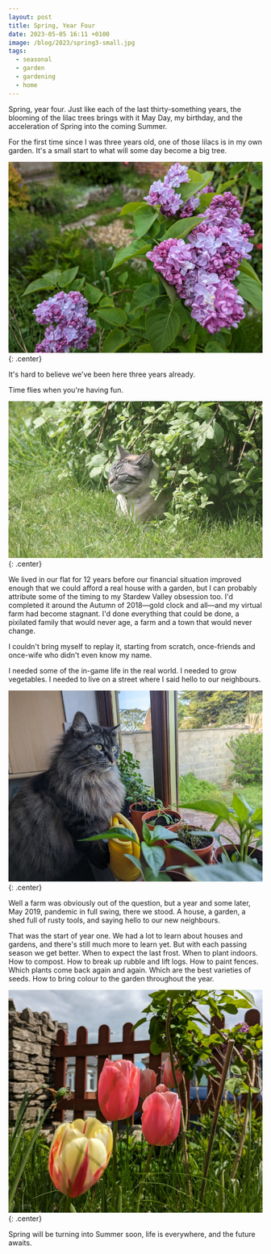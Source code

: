 ```yaml
---
layout: post
title: Spring, Year Four
date: 2023-05-05 16:11 +0100
image: /blog/2023/spring3-small.jpg
tags:
  - seasonal
  - garden
  - gardening
  - home
---
```


Spring, year four. Just like each of the last thirty-something years, the blooming of the lilac trees brings with it May Day, my birthday, and the acceleration of Spring into the coming Summer.

For the first time since I was three years old, one of those lilacs is in my own garden. It's a small start to what will some day become a big tree.

![Lilac blossom on a small tree](/blog/2023/spring1.jpg){: .center}

It's hard to believe we've been here three years already.

Time flies when you're having fun.

![A cat sleeping, with her head stuck out from under a bush](/blog/2023/spring4.jpg){: .center}

We lived in our flat for 12 years before our financial situation improved enough that we could afford a real house with a garden, but I can probably attribute some of the timing to my Stardew Valley obsession too. I'd completed it around the Autumn of 2018&mdash;gold clock and all&mdash;and my virtual farm had become stagnant. I'd done everything that could be done, a pixilated family that would never age, a farm and a town that would never change.

I couldn't bring myself to replay it, starting from scratch, once-friends and once-wife who didn't even know my name.

I needed some of the in-game life in the real world. I needed to grow vegetables. I needed to live on a street where I said hello to our neighbours.

![A cat peering over plants on a windowsill](/blog/2023/spring2.jpg){: .center}

Well a farm was obviously out of the question, but a year and some later, May 2019, pandemic in full swing, there we stood. A house, a garden, a shed full of rusty tools, and saying hello to our new neighbours.

That was the start of year one. We had a lot to learn about houses and gardens, and there's still much more to learn yet. But with each passing season we get better. When to expect the last frost. When to plant indoors. How to compost. How to break up rubble and lift logs. How to paint fences. Which plants come back again and again. Which are the best varieties of seeds. How to bring colour to the garden throughout the year.

![Brightly coloured tulips in front of a picket fence](/blog/2023/spring3.jpg){: .center}

Spring will be turning into Summer soon, life is everywhere, and the future awaits.